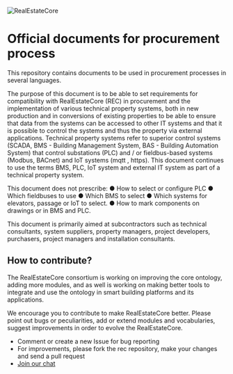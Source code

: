 
![RealEstateCore](https://avatars0.githubusercontent.com/u/37044986?s=200&v=4)

# Official documents for procurement process

This repository contains documents to be used in procurement processes in several languages.



The purpose of this document is to be able to set requirements for compatibility with RealEstateCore (REC) in procurement and the implementation of various technical property systems, both in new production and in conversions of existing properties to be able to ensure that data from the systems can be accessed to other IT systems and that it is possible to control the systems and thus the property via external applications. Technical property systems refer to superior control systems (SCADA, BMS - Building Management System, BAS - Building Automation System) that control substations  (PLC) and / or fieldbus-based systems (Modbus, BACnet) and IoT systems (mqtt , https). This document continues to use the terms BMS, PLC, IoT system and external IT system as part of a technical property system.

This document does not prescribe:
●	How to select or configure PLC
●	Which fieldbuses to use
●	Which BMS to select
●	Which systems for elevators, passage or IoT to select.
●	How to mark components on drawings or in BMS and PLC.
 
This document is primarily aimed at subcontractors such as technical consultants, system suppliers, property managers, project developers, purchasers, project managers and installation consultants.


## How to contribute?
The RealEstateCore consortium is working on improving the core ontology, adding more modules, and as well is working on making better tools to integrate and use the ontology in smart building platforms and its applications.

We encourage you to contribute to make RealEstateCore better. Please point out bugs or peculiarities, add or extend modules and vocabularies, suggest improvements in order to evolve the RealEstateCore.

* Comment or create a new Issue for bug reporting
* For improvements, please fork the rec repository, make your changes and send a pull request
* [Join our chat](https://gitter.im/RealEstateCore/community)